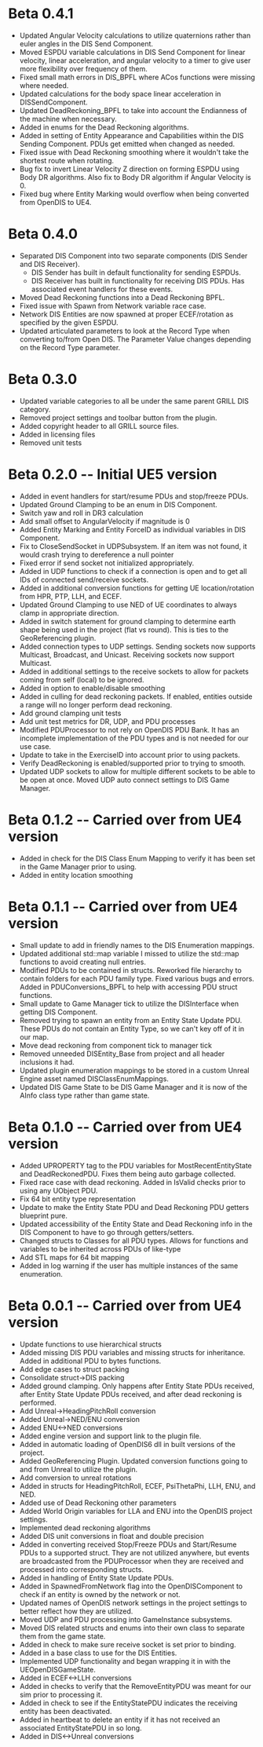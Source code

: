 # Beta 0.4.1

- Updated Angular Velocity calculations to utilize quaternions rather than euler angles in the DIS Send Component. 
- Moved ESPDU variable calculations in DIS Send Component for linear velocity, linear acceleration, and angular velocity to a timer to give user more flexibility over frequency of them.
- Fixed small math errors in DIS_BPFL where ACos functions were missing where needed.
- Updated calculations for the body space linear acceleration in DISSendComponent.
- Updated DeadReckoning_BPFL to take into account the Endianness of the machine when necessary. 
- Added in enums for the Dead Reckoning algorithms.
- Added in setting of Entity Appearance and Capabilities within the DIS Sending Component. PDUs get emitted when changed as needed.
- Fixed issue with Dead Reckoning smoothing where it wouldn't take the shortest route when rotating.
- Bug fix to invert Linear Velocity Z direction on forming ESPDU using Body DR algorithms. Also fix to Body DR algorithm if Angular Velocity is 0.
- Fixed bug where Entity Marking would overflow when being converted from OpenDIS to UE4.

# Beta 0.4.0

- Separated DIS Component into two separate components (DIS Sender and DIS Receiver). 
	- DIS Sender has built in default functionality for sending ESPDUs. 
	- DIS Receiver has built in functionality for receiving DIS PDUs. Has associated event handlers for these events.	
- Moved Dead Reckoning functions into a Dead Reckoning BPFL.
- Fixed issue with Spawn from Network variable race case.
- Network DIS Entities are now spawned at proper ECEF/rotation as specified by the given ESPDU.
- Updated articulated parameters to look at the Record Type when converting to/from Open DIS. The Parameter Value changes depending on the Record Type parameter.

# Beta 0.3.0

- Updated variable categories to all be under the same parent GRILL DIS category.
- Removed project settings and toolbar button from the plugin.
- Added copyright header to all GRILL source files.
- Added in licensing files
- Removed unit tests

# Beta 0.2.0 -- Initial UE5 version

- Added in event handlers for start/resume PDUs and stop/freeze PDUs.
- Updated Ground Clamping to be an enum in DIS Component.
- Switch yaw and roll in DR3 calculation
- Add small offset to AngularVelocity if magnitude is 0
- Added Entity Marking and Entity ForceID as individual variables in DIS Component.
- Fix to CloseSendSocket in UDPSubsystem. If an item was not found, it would crash trying to dereference a null pointer
- Fixed error if send socket not initialized appropriately.
- Added in UDP functions to check if a connection is open and to get all IDs of connected send/receive sockets.
- Added in additional conversion functions for getting UE location/rotation from HPR, PTP, LLH, and ECEF.
- Updated Ground Clamping to use NED of UE coordinates to always clamp in appropriate direction.
- Added in switch statement for ground clamping to determine earth shape being used in the project (flat vs round). This is ties to the GeoReferencing plugin.
- Added connection types to UDP settings. Sending sockets now supports Multicast, Broadcast, and Unicast. Receiving sockets now support Multicast.
- Added in additional settings to the receive sockets to allow for packets coming from self (local) to be ignored.
- Added in option to enable/disable smoothing
- Added in culling for dead reckoning packets. If enabled, entities outside a range will no longer perform dead reckoning.
- Add ground clamping unit tests
- Add unit test metrics for DR, UDP, and PDU processes
- Modified PDUProcessor to not rely on OpenDIS PDU Bank. It has an incomplete implementation of the PDU types and is not needed for our use case.
- Update to take in the ExerciseID into account prior to using packets.
- Verify DeadReckoning is enabled/supported prior to trying to smooth.
- Updated UDP sockets to allow for multiple different sockets to be able to be open at once. Moved UDP auto connect settings to DIS Game Manager.

# Beta 0.1.2 -- Carried over from UE4 version

- Added in check for the DIS Class Enum Mapping to verify it has been set in the Game Manager prior to using.
- Added in entity location smoothing

# Beta 0.1.1 -- Carried over from UE4 version

- Small update to add in friendly names to the DIS Enumeration mappings.
- Updated additional std::map variable I missed to utilize the std::map functions to avoid creating null entries.
- Modified PDUs to be contained in structs. Reworked file hierarchy to contain folders for each PDU family type. Fixed various bugs and errors. Added in PDUConversions_BPFL to help with accessing PDU struct functions.
- Small update to Game Manager tick to utilize the DISInterface when getting DIS Component.
- Removed trying to spawn an entity from an Entity State Update PDU. These PDUs do not contain an Entity Type, so we can't key off of it in our map.
- Move dead reckoning from component tick to manager tick
- Removed unneeded DISEntity_Base from project and all header inclusions it had.
- Updated plugin enumeration mappings to be stored in a custom Unreal Engine asset named DISClassEnumMappings.
- Updated DIS Game State to be DIS Game Manager and it is now of the AInfo class type rather than game state.

# Beta 0.1.0 -- Carried over from UE4 version

- Added UPROPERTY tag to the PDU variables for MostRecentEntityState and DeadReckonedPDU. Fixes them being auto garbage collected.
- Fixed race case with dead reckoning. Added in IsValid checks prior to using any UObject PDU.
- Fix 64 bit entity type representation
- Update to make the Entity State PDU and Dead Reckoning PDU getters blueprint pure.
- Updated accessibility of the Entity State and Dead Reckoning info in the DIS Component to have to go through getters/setters.
- Changed structs to Classes for all PDU types. Allows for functions and variables to be inherited across PDUs of like-type
- Add STL maps for 64 bit mapping
- Added in log warning if the user has multiple instances of the same enumeration.

# Beta 0.0.1 -- Carried over from UE4 version

- Update functions to use hierarchical structs
- Added missing DIS PDU variables and missing structs for inheritance. Added in additional PDU to bytes functions.
- Add edge cases to struct packing
- Consolidate struct->DIS packing
- Added ground clamping. Only happens after Entity State PDUs received, after Entity State Update PDUs received, and after dead reckoning is performed.
- Add Unreal->HeadingPitchRoll conversion
- Added Unreal->NED/ENU conversion
- Added ENU<->NED conversions
- Added engine version and support link to the plugin file.
- Added in automatic loading of OpenDIS6 dll in built versions of the project.
- Added GeoReferencing Plugin. Updated conversion functions going to and from Unreal to utilize the plugin.
- Add conversion to unreal rotations
- Added in structs for HeadingPitchRoll, ECEF, PsiThetaPhi, LLH, ENU, and NED.
- Added use of Dead Reckoning other parameters
- Added World Origin variables for LLA and ENU into the OpenDIS project settings.
- Implemented dead reckoning algorithms
- Added DIS unit conversions in float and double precision
- Added in converting received Stop/Freeze PDUs and Start/Resume PDUs to a supported struct. They are not utilized anywhere, but events are broadcasted from the PDUProcessor when they are received and processed into corresponding structs.
- Added in handling of Entity State Update PDUs.
- Added in SpawnedFromNetwork flag into the OpenDISComponent to check if an entity is owned by the network or not.
- Updated names of OpenDIS network settings in the project settings to better reflect how they are utilized.
- Moved UDP and PDU processing into GameInstance subsystems. 
- Moved DIS related structs and enums into their own class to separate them from the game state.
- Added in check to make sure receive socket is set prior to binding.
- Added in a base class to use for the DIS Entities.
- Implemented UDP functionality and began wrapping it in with the UEOpenDISGameState.
- Added in ECEF<->LLH conversions
- Added in checks to verify that the RemoveEntityPDU was meant for our sim prior to processing it.
- Added in check to see if the EntityStatePDU indicates the receiving entity has been deactivated.
- Added in heartbeat to delete an entity if it has not received an associated EntityStatePDU in so long.
- Added in DIS<->Unreal conversions
